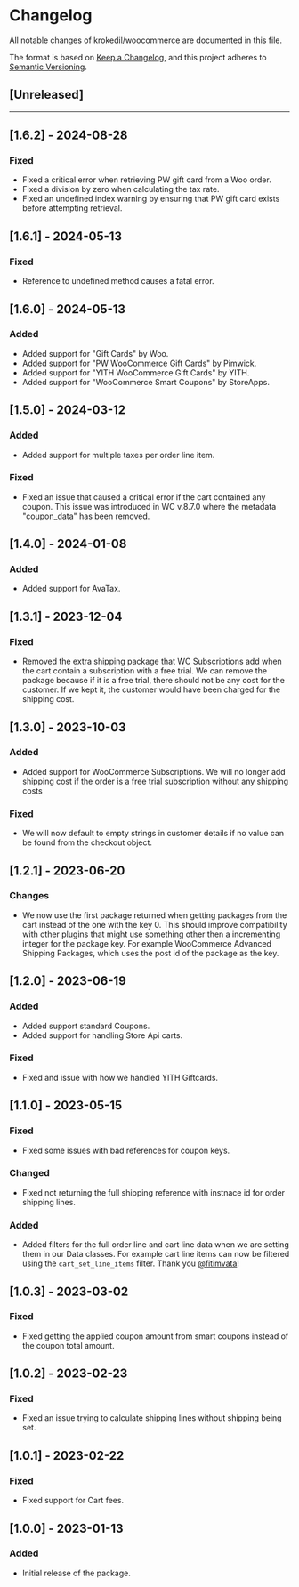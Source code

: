 # Changelog

All notable changes of krokedil/woocommerce are documented in this file.

The format is based on [Keep a Changelog](https://keepachangelog.com/en/1.0.0/),
and this project adheres to [Semantic Versioning](https://semver.org/spec/v2.0.0.html).

## [Unreleased]

------------------
## [1.6.2] - 2024-08-28
### Fixed
* Fixed a critical error when retrieving PW gift card from a Woo order.
* Fixed a division by zero when calculating the tax rate.
* Fixed an undefined index warning by ensuring that PW gift card exists before attempting retrieval.

## [1.6.1] - 2024-05-13
### Fixed
* Reference to undefined method causes a fatal error.

## [1.6.0] - 2024-05-13
### Added
* Added support for "Gift Cards" by Woo.
* Added support for "PW WooCommerce Gift Cards" by Pimwick.
* Added support for "YITH WooCommerce Gift Cards" by YITH.
* Added support for "WooCommerce Smart Coupons" by StoreApps.

## [1.5.0] - 2024-03-12
### Added
* Added support for multiple taxes per order line item.

### Fixed
* Fixed an issue that caused a critical error if the cart contained any coupon. This issue was introduced in WC v.8.7.0 where the metadata "coupon_data" has been removed.

## [1.4.0] - 2024-01-08
### Added
* Added support for AvaTax.

## [1.3.1] - 2023-12-04
### Fixed
* Removed the extra shipping package that WC Subscriptions add when the cart contain a subscription with a free trial. We can remove the package because if it is a free trial, there should not be any cost for the customer. If we kept it, the customer would have been charged for the shipping cost.

## [1.3.0] - 2023-10-03

### Added
* Added support for WooCommerce Subscriptions. We will no longer add shipping cost if the order is a free trial subscription without any shipping costs

### Fixed
* We will now default to empty strings in customer details if no value can be found from the checkout object.

## [1.2.1] - 2023-06-20

### Changes
* We now use the first package returned when getting packages from the cart instead of the one with the key 0. This should improve compatibility with other plugins that might use something other then a incrementing integer for the package key. For example WooCommerce Advanced Shipping Packages, which uses the post id of the package as the key.

## [1.2.0] - 2023-06-19

### Added
* Added support standard Coupons.
* Added support for handling Store Api carts.

### Fixed
* Fixed and issue with how we handled YITH Giftcards.

## [1.1.0] - 2023-05-15

### Fixed
* Fixed some issues with bad references for coupon keys.

### Changed
* Fixed not returning the full shipping reference with instnace id for order shipping lines.

### Added
* Added filters for the full order line and cart line data when we are setting them in our Data classes. For example cart line items can now be filtered using the `cart_set_line_items` filter. Thank you [@fitimvata](https://github.com/fitimvata)!

## [1.0.3] - 2023-03-02

### Fixed

* Fixed getting the applied coupon amount from smart coupons instead of the coupon total amount.

## [1.0.2] - 2023-02-23

### Fixed

* Fixed an issue trying to calculate shipping lines without shipping being set.

## [1.0.1] - 2023-02-22

### Fixed

* Fixed support for Cart fees.

## [1.0.0] - 2023-01-13

### Added

* Initial release of the package.
